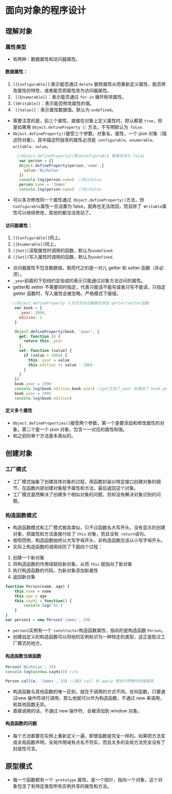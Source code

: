 # 面向对象的程序设计
## 理解对象
### 属性类型
- 有两种：数据属性和访问器属性。

#### 数据属性：

1. `[[Configurable]]`:表示能否通过 `delete` 删除属性从而重新定义属性，能否修改属性的特性，或者能否把属性改为访问器属性。
2. ` [[Enumerable]]`：表示能否通过 `for-in` 循环枚举属性。
3. `[[Writable]]`：表示能否修改属性的值。
4. ` [[Value]]`：表示属性数据值。默认为 `undefined`。

- 需要注意的是，前三个属性，直接在对象上定义属性时，默认都是 `true`，但是如果用 `Object.defineProperty（）`方法，不写明默认为` false`.
- `Object.defineProperty()`接受三个参数，对象名，属性，一个 json 对象（描述符对象）。其中描述符独享的属性必须是` configurable、enumerable、writable、value`。

```javascript
     //Object.defineProperty()默认configurable 等属性均为 false
      var person = {}
      Object.defineProperty(person,'name',{
        value:'Nicholas'
      })
      console.log(person.name)  //Nicholas
      person.name = 'James'
      console.log(person.name)  //Nicholas
```

- 可以多次修改同一个属性通过` Object.defineProperty()`方法，但` Configurable`属性一旦设置为 false，就再也无法改回，而且除了` Writable`属性可以继续修改，其他的都没法改动了。

#### 访问器属性：

1. `[[Configurable]]`同上。
2. `[[Enumerable]]`同上。
3. `[[Get]]`读取属性时调用的函数，默认为`undefined`.
4. `[[Set]]`写入属性时调用的函数，默认为`undefined`.

- 访问器属性不包含数据值，取而代之的是一对儿 getter 和 setter 函数（非必须）。
- `_year`前面的下划线约定俗成的表示只能通过对象方法访问的属性。
- getter和 setter 不需要同时指定，代表只能读不能写或者只写不能读，只指定 getter 函数时，写入属性会被忽略，严格模式下报错。

```javascript
   //Object.defineProperty（)方法为访问器属性添加 getter/setter函数
    var book = {
      _year: 2004,
      edition: 1
    }

    Object.defineProperty(book, 'year', {
      get: function () {
        return this._year
      },
      set: function (value) {
        if (value > 2004) {
          this._year = value
          this.edition += value - 2004
        }
      }
    })
    book.year = 1999
    console.log(book.edition,book.year) //get方法了_year 的值给了 book.year
    book.year = 2005
    console.log(book.edition)
```

#### 定义多个属性
- `Object.defineProperties()`接受两个参数，第一个是要添加和修改属性的对象，第二个是一个 json 对象，包含一一对应的属性和值。
- 和之前的单个方法基本类似的。

## 创建对象
### 工厂模式
- 工厂模式抽象了创建具体对象的过程，用函数封装以特定接口创建对象的细节，在函数内部创建对象赋予属性和方法，最后返回这个对象。
- 工厂模式虽然解决了创建多个相似对象的问题，但却没有解决对象识别的问题。

### 构造函数模式
- 构造函数模式和工厂模式极其类似，只不过函数名大写开头，没有显示的创建对象，把属性和方法直接付给了 `this` 对象，而且没有` return`语句。
- 按照惯例，构造函数始终以大写字母开头，非构造函数应该以小写字母开头。
- 实际上构造函数的调用经历了下面四个过程：

1. 创建一个新对象
2. 将构造函数的作用域赋给新对象，从而 `this` 就指向了新对象
3. 执行构造函数的代码，为新对象添加新属性
4. 返回新对象

```javascript
function Person(name, age) {
	this.name = name
	this.age = age
	this.sayHi = function() {
		console.log('hi')
	}
}
var person1 = new Person('james', 29)
```

- `person1`实例有一个` constructor`构造函数属性，指向的是构造函数 `Person`。
- 创建自定义的构造函数可以将他的实例标识为一种特定的类型，这正是胜过工厂模式的地方。

#### 构造函数当做函数

```javascript
Person('Nicholas', 29) 
console.log(window.sayHi()) //hi

Person.call(o, 'James', 33) //通过 call 和 apply 等进行特殊作用域调用
```

- 构造函数与其他函数的唯一区别，就在于调用的方式不同。任何函数，只要通过new 操作符进行调用，那么他就可以作为构造函数，不通过 new 来调用，和其他函数无异。
- 直接调用的话，不通过 new 操作符，会被添加到 window 对象。

#### 构造函数的问题
- 每个方法都要在实例上重新定义一遍，即使函数是完全一样的。如果把方法变成全局函数声明，全局作用域有点名不符实，而且太多的全局方法完全没有了封装性可言。

## 原型模式
- 每一个函数都有一个` prototype` 属性，是一个指针，指向一个对象，这个对象包含了有特定类型所有实例共享的属性和方法。



















